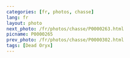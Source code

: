 ```yaml
---
categories: [fr, photos, chasse]
lang: fr
layout: photo
next_photo: /fr/photos/chasse/P0000263.html
picname: P0000265
prev_photo: /fr/photos/chasse/P0000302.html
tags: [Dead Oryx]
---
```

